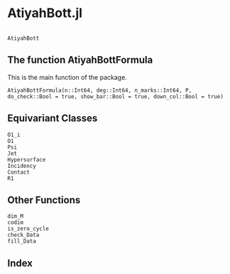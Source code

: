 # AtiyahBott.jl


```@contents
```

```@docs
AtiyahBott
```
## The function AtiyahBottFormula
This is the main function of the package.
```@docs
AtiyahBottFormula(n::Int64, deg::Int64, n_marks::Int64, P, do_check::Bool = true, show_bar::Bool = true, down_col::Bool = true)
```

## Equivariant Classes
```@docs
O1_i
O1
Psi
Jet
Hypersurface
Incidency
Contact
R1
```

## Other Functions
```@docs
dim_M
codim
is_zero_cycle
check_Data
fill_Data
```

## Index

```@index
```
